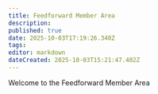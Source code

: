 ```yaml
---
title: Feedforward Member Area
description: 
published: true
date: 2025-10-03T17:19:26.340Z
tags: 
editor: markdown
dateCreated: 2025-10-03T15:21:47.402Z
---
```


Welcome to the Feedforward Member Area